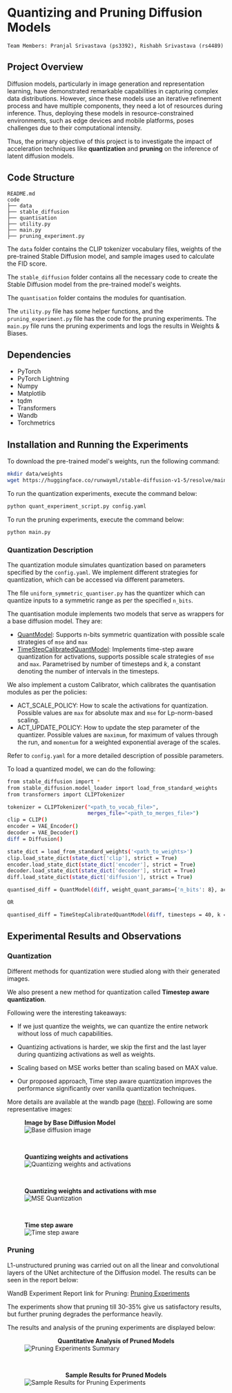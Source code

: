 # Quantizing and Pruning Diffusion Models

```
Team Members: Pranjal Srivastava (ps3392), Rishabh Srivastava (rs4489)
```

## Project Overview

Diffusion models, particularly in image generation and representation learning, have demonstrated remarkable capabilities in capturing complex data distributions. However, since these models use an iterative refinement process and have multiple components, they need a lot of resources during inference. Thus, deploying these models in resource-constrained environments, such as edge devices and mobile platforms, poses challenges due to their computational intensity.

Thus, the primary objective of this project is to investigate the impact of acceleration techniques like **quantization** and **pruning** on the inference of latent diffusion models.

## Code Structure

    README.md
    code
    ├── data
    ├── stable_diffusion
    ├── quantisation
    ├── utility.py
    ├── main.py
    ├── pruning_experiment.py

The `data` folder contains the CLIP tokenizer vocabulary files, weights of the pre-trained Stable Diffusion model, and sample images used to calculate the FID score.

The `stable_diffusion` folder contains all the necessary code to create the Stable Diffusion model from the pre-trained model's weights.

The `quantisation` folder contains the modules for quantisation.

The `utility.py` file has some helper functions, and the `pruning_experiment.py` file has the code for the pruning experiments. The `main.py` file runs the pruning experiments and logs the results in Weights & Biases. 

## Dependencies

- PyTorch
- PyTorch Lightning
- Numpy
- Matplotlib
- tqdm
- Transformers
- Wandb
- Torchmetrics

## Installation and Running the Experiments
To download the pre-trained model's weights, run the following command:
```bash
mkdir data/weights
wget https://huggingface.co/runwayml/stable-diffusion-v1-5/resolve/main/v1-5-pruned-emaonly.ckpt -O ./data/weights/v1-5-pruned-emaonly.ckpt
```

To run the quantization experiments, execute the command below:
```bash
python quant_experiment_script.py config.yaml
```

To run the pruning experiments, execute the command below:
```bash
python main.py
```


### Quantization Description
The quantization module simulates quantization based on parameters specified by the `config.yaml`.
We implement different strategies for quantization, which can be accessed via different parameters.

The file `uniform_symmetric_quantiser.py` has the quantizer which can quantize inputs to a symmetric range as per the specified `n_bits`.

The quantisation module implements two models that serve as wrappers for a base diffusion model. They are:

- <u>QuantModel</u>: Supports n-bits symmetric quantization with possible scale strategies of `mse` and `max`
- <u>TimeStepCalibratedQuantModel</u>: Implements time-step aware quantization for activations, supports possible scale strategies of `mse` and `max`. Parametrised by number of timesteps and <i>k</i>, a constant denoting the number of intervals in the timesteps.

We also implement a custom Calibrator, which calibrates the quantisation modules as per the policies:

- ACT_SCALE_POLICY: How to scale the activations for quantization. Possible values are `max` for absolute max and `mse` for Lp-norm-based scaling.
- ACT_UPDATE_POLICY: How to update the step parameter of the quantizer. Possible values are `maximum`, for maximum of values through the run, and `momentum` for a weighted exponential average of the scales.

Refer to `config.yaml` for a more detailed description of possible parameters.

To load a quantized model, we can do the following:
```bash
from stable_diffusion import *
from stable_diffusion.model_loader import load_from_standard_weights
from transformers import CLIPTokenizer

tokenizer = CLIPTokenizer("<path_to_vocab_file>",
                          merges_file="<path_to_merges_file>")
clip = CLIP()
encoder = VAE_Encoder()
decoder = VAE_Decoder()
diff = Diffusion()

state_dict = load_from_standard_weights('<path_to_weights>')
clip.load_state_dict(state_dict['clip'], strict = True)
encoder.load_state_dict(state_dict['encoder'], strict = True)
decoder.load_state_dict(state_dict['decoder'], strict = True)
diff.load_state_dict(state_dict['diffusion'], strict = True)

quantised_diff = QuantModel(diff, weight_quant_params={'n_bits': 8}, act_quant_params={'n_bits': 8})

OR

quantised_diff = TimeStepCalibratedQuantModel(diff, timesteps = 40, k = 5, weight_quant_params={'n_bits': 8}, act_quant_params={'n_bits': 8}, quant_filters = filters)
```

## Experimental Results and Observations

### Quantization

Different methods for quantization were studied along with their generated images.

We also present a new method for quantization called **Timestep aware quantization**.

Following were the interesting takeaways:

- If we just quantize the weights, we can quantize the entire network without loss of much capabilities.

- Quantizing activations is harder, we skip the first and the last layer during quantizing activations as well as weights.

- Scaling  based on MSE works better than scaling based on MAX value.

- Our proposed approach, Time step aware quantization improves the performance significantly over vanilla quantization techniques.

More details are available at the wandb page ([here](https://wandb.ai/hpmlcolumbia/quantization_pruning/reports/Quantization-of-Stable-Diffusion-Model--Vmlldzo3ODYwNjE0?accessToken=l1s8rybi2te5hevvzi5knmhpuqm1hszibg7ouamr7v3qyx0ysyaufsrnwvblbvkk)). Following are some representative images:

<figure>
    <figcaption><b>Image by Base Diffusion Model</b></figcaption>
    <img src="assets/base.png"
         alt="Base diffusion image">
</figure>
<br>
<figure>
    <figcaption><b>Quantizing weights and activations</b></figcaption>
    <img src="assets/qw+act.png"
         alt="Quantizing weights and activations">
</figure>
<br>
<figure>
    <figcaption><b>Quantizing weights and activations with mse</b></figcaption>
    <img src="assets/qw+act+mse.png"
         alt="MSE Quantization">
</figure>
<br>
<figure>
    <figcaption><b>Time step aware</b></figcaption>
    <img src="assets/tqw.png"
         alt="Time step aware">
</figure>


### Pruning
[//]: # "WandB Experiment 1 link: [Experiment 1](https://wandb.ai/hpmlcolumbia/quantization_pruning/reports/Quantization-and-Pruning--Vmlldzo3ODE1MDQ5?accessToken=5m0vlrzjcw6gyayrputy8legp1buvphuvc5esm4v6vttq9710xux9biaqx5zz5fa)"

[//]: # "WandB Experiment 1 link: [Experiment 1](https://wandb.ai/hpmlcolumbia/quantization_pruning/reports/Pruning-Experiments--Vmlldzo3ODIzMTU4?accessToken=taan0iakgdmmv6rx0herulahv1o17ik83lhz6ewdzvkgiz0y8iwdnokpcwr9br5e)"

[//]: # "WandB Experiment 2 link: [Experiment 2](https://wandb.ai/hpmlcolumbia/quantization_pruning/reports/Experiment-3-CLIP-Scores-for-Pruned-Models--Vmlldzo3ODI2NDY0?accessToken=5m2g4dq157s98aqs16mshug68igg3khb0a70cjlovydbgpmgzrvzolzgxknyxdpn)"

[//]: # "WandB Experiment 3 link: [Experiment 3](https://wandb.ai/hpmlcolumbia/quantization_pruning/reports/Pruning-Experiments-Linear-Conv-Layers-of-UNet--Vmlldzo3ODM1MjM3?accessToken=7ik20yrk4lcvah1fehubxnbk28fid9s3jxjz18qd5vrlha7xniu8pi4zzawkurya)"

L1-unstructured pruning was carried out on all the linear and convolutional layers of the UNet architecture of the Diffusion model. The results can be seen in the report below:

WandB Experiment Report link for Pruning: [Pruning Experiments](https://wandb.ai/hpmlcolumbia/quantization_pruning/reports/Quantitative-Analysis-of-Pruned-Models--Vmlldzo3ODQxMjAx?accessToken=zotsiub1f124mwqrsu346hgyqpti1iiz8fnejg8kp3xuvq9pbeq0uvwe8v984zm5)

The experiments show that pruning till 30-35% give us satisfactory results, but further pruning degrades the performance heavily.

The results and analysis of the pruning experiments are displayed below:

<figure>
    <figcaption align = 'center'><b>Quantitative Analysis of Pruned Models</b></figcaption>
    <img src="assets/PruningExp.png"
         alt="Pruning Experiments Summary">
</figure>
<br>
<figure>
    <figcaption align = 'center'><b>Sample Results for Pruned Models</b></figcaption>
    <img src="assets/sampleresult.png"
         alt="Sample Results for Pruning Experiments">
</figure>
